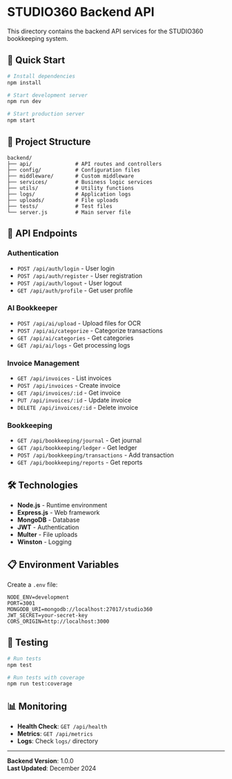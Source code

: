 # STUDIO360 Backend API

This directory contains the backend API services for the STUDIO360 bookkeeping system.

## 🚀 Quick Start

```bash
# Install dependencies
npm install

# Start development server
npm run dev

# Start production server
npm start
```

## 📁 Project Structure

```
backend/
├── api/              # API routes and controllers
├── config/           # Configuration files
├── middleware/       # Custom middleware
├── services/         # Business logic services
├── utils/            # Utility functions
├── logs/             # Application logs
├── uploads/          # File uploads
├── tests/            # Test files
└── server.js         # Main server file
```

## 🔧 API Endpoints

### Authentication
- `POST /api/auth/login` - User login
- `POST /api/auth/register` - User registration
- `POST /api/auth/logout` - User logout
- `GET /api/auth/profile` - Get user profile

### AI Bookkeeper
- `POST /api/ai/upload` - Upload files for OCR
- `POST /api/ai/categorize` - Categorize transactions
- `GET /api/ai/categories` - Get categories
- `GET /api/ai/logs` - Get processing logs

### Invoice Management
- `GET /api/invoices` - List invoices
- `POST /api/invoices` - Create invoice
- `GET /api/invoices/:id` - Get invoice
- `PUT /api/invoices/:id` - Update invoice
- `DELETE /api/invoices/:id` - Delete invoice

### Bookkeeping
- `GET /api/bookkeeping/journal` - Get journal
- `GET /api/bookkeeping/ledger` - Get ledger
- `POST /api/bookkeeping/transactions` - Add transaction
- `GET /api/bookkeeping/reports` - Get reports

## 🛠️ Technologies

- **Node.js** - Runtime environment
- **Express.js** - Web framework
- **MongoDB** - Database
- **JWT** - Authentication
- **Multer** - File uploads
- **Winston** - Logging

## 📋 Environment Variables

Create a `.env` file:

```env
NODE_ENV=development
PORT=3001
MONGODB_URI=mongodb://localhost:27017/studio360
JWT_SECRET=your-secret-key
CORS_ORIGIN=http://localhost:3000
```

## 🧪 Testing

```bash
# Run tests
npm test

# Run tests with coverage
npm run test:coverage
```

## 📊 Monitoring

- **Health Check**: `GET /api/health`
- **Metrics**: `GET /api/metrics`
- **Logs**: Check `logs/` directory

---

**Backend Version**: 1.0.0  
**Last Updated**: December 2024 